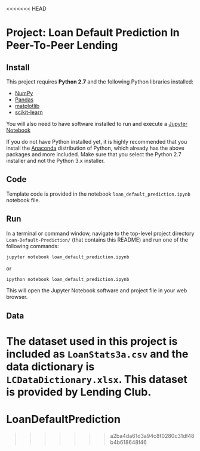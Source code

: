 <<<<<<< HEAD
# Project: Loan Default Prediction In Peer-To-Peer Lending

## Install

This project requires **Python 2.7** and the following Python libraries installed:

- [NumPy](http://www.numpy.org/)
- [Pandas](http://pandas.pydata.org)
- [matplotlib](http://matplotlib.org/)
- [scikit-learn](http://scikit-learn.org/stable/)

You will also need to have software installed to run and execute a [Jupyter Notebook](http://ipython.org/notebook.html)

If you do not have Python installed yet, it is highly recommended that you install the [Anaconda](http://continuum.io/downloads) distribution of Python, which already has the above packages and more included. Make sure that you select the Python 2.7 installer and not the Python 3.x installer.

## Code

Template code is provided in the notebook `loan_default_prediction.ipynb` notebook file.

## Run

In a terminal or command window, navigate to the top-level project directory `Loan-Default-Prediction/` (that contains this README) and run one of the following commands:

```bash
jupyter notebook loan_default_prediction.ipynb
```
or
```bash
ipython notebook loan_default_prediction.ipynb
```

This will open the Jupyter Notebook software and project file in your web browser.

## Data

The dataset used in this project is included as `LoanStats3a.csv` and the data dictionary is `LCDataDictionary.xlsx`. This dataset is provided by Lending Club. 
=======
# LoanDefaultPrediction
>>>>>>> a2ba4da61d3a94c8f0280c31df48b4b618648f46
